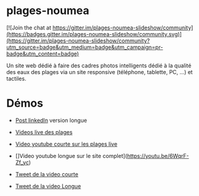 # plages-noumea

[![Join the chat at https://gitter.im/plages-noumea-slideshow/community](https://badges.gitter.im/plages-noumea-slideshow/community.svg)](https://gitter.im/plages-noumea-slideshow/community?utm_source=badge&utm_medium=badge&utm_campaign=pr-badge&utm_content=badge)

Un site web dédié à faire des cadres photos intelligents dédié à la qualité des eaux des plages via un site responsive (téléphone, tablette, PC, ...) et tactiles.

# Démos

- [Post linkedIn](https://www.linkedin.com/feed/update/urn:li:activity:6507531815102836736) version longue

- [Videos live des plages](https://www.linkedin.com/feed/update/urn:li:activity:6507533572084195328)

- [Video youtube courte sur les plages live](https://youtu.be/ULxTC4MyUBY)

- []Video youtube longue sur le site complet](https://youtu.be/6WqrF-Zf_yc)

- [Tweet de la video courte](https://twitter.com/rastadidi/status/1101771393660678145)

- [Tweet de la video Longue](https://twitter.com/rastadidi/status/1101772531864764416)

